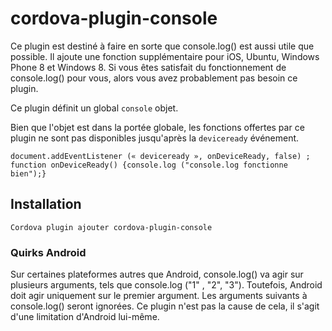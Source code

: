 <!---
    Licensed to the Apache Software Foundation (ASF) under one
    or more contributor license agreements.  See the NOTICE file
    distributed with this work for additional information
    regarding copyright ownership.  The ASF licenses this file
    to you under the Apache License, Version 2.0 (the
    "License"); you may not use this file except in compliance
    with the License.  You may obtain a copy of the License at

      http://www.apache.org/licenses/LICENSE-2.0

    Unless required by applicable law or agreed to in writing,
    software distributed under the License is distributed on an
    "AS IS" BASIS, WITHOUT WARRANTIES OR CONDITIONS OF ANY
    KIND, either express or implied.  See the License for the
    specific language governing permissions and limitations
    under the License.
-->

# cordova-plugin-console

Ce plugin est destiné à faire en sorte que console.log() est aussi utile que possible. Il ajoute une fonction
supplémentaire pour iOS, Ubuntu, Windows Phone 8 et Windows 8. Si vous êtes satisfait du fonctionnement de console.log()
pour vous, alors vous avez probablement pas besoin ce plugin.

Ce plugin définit un global `console` objet.

Bien que l'objet est dans la portée globale, les fonctions offertes par ce plugin ne sont pas disponibles jusqu'après
la `deviceready` événement.

    document.addEventListener (« deviceready », onDeviceReady, false) ;
    function onDeviceReady() {console.log ("console.log fonctionne bien");}

## Installation

    Cordova plugin ajouter cordova-plugin-console

### Quirks Android

Sur certaines plateformes autres que Android, console.log() va agir sur plusieurs arguments, tels que console.log ("1"
, "2", "3"). Toutefois, Android doit agir uniquement sur le premier argument. Les arguments suivants à console.log()
seront ignorées. Ce plugin n'est pas la cause de cela, il s'agit d'une limitation d'Android lui-même.
